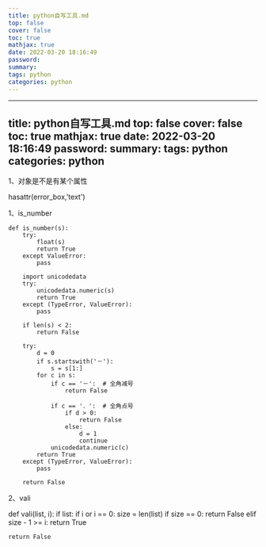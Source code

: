 ```yaml
---
title: python自写工具.md
top: false
cover: false
toc: true
mathjax: true
date: 2022-03-20 18:16:49
password:
summary:
tags: python
categories: python
---
```

---
title: python自写工具.md
top: false
cover: false
toc: true
mathjax: true
date: 2022-03-20 18:16:49
password:
summary:
tags: python
categories: python
---
1、对象是不是有某个属性

hasattr(error_box,'text')


1、is_number
~~~
def is_number(s):
    try:
        float(s)
        return True
    except ValueError:
        pass

    import unicodedata
    try:
        unicodedata.numeric(s)
        return True
    except (TypeError, ValueError):
        pass

    if len(s) < 2:
        return False

    try:
        d = 0
        if s.startswith('－'):
            s = s[1:]
        for c in s:
            if c == '－':  # 全角减号
                return False

            if c == '．':  # 全角点号
                if d > 0:
                    return False
                else:
                    d = 1
                    continue
            unicodedata.numeric(c)
        return True
    except (TypeError, ValueError):
        pass

    return False

~~~

2、vali

def vali(list, i):
    if list:
        if i or i == 0:
            size = len(list)
            if size == 0:
                return False
            elif size - 1 >= i:
                return True

    return False
